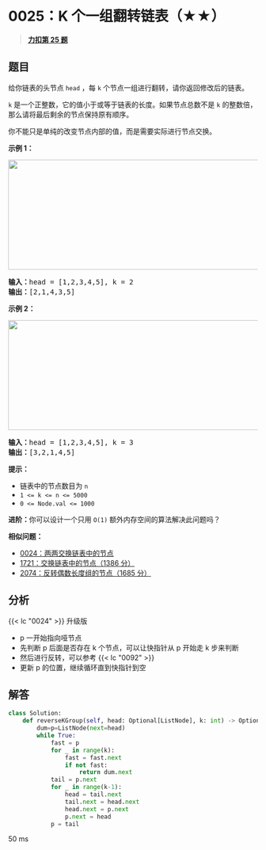 # 0025：K 个一组翻转链表（★★）


> <u>**[力扣第 25 题](https://leetcode.cn/problems/reverse-nodes-in-k-group/)**</u>

## 题目

<p>给你链表的头节点 <code>head</code> ，每 <code>k</code><em> </em>个节点一组进行翻转，请你返回修改后的链表。</p>

<p><code>k</code> 是一个正整数，它的值小于或等于链表的长度。如果节点总数不是 <code>k</code><em> </em>的整数倍，那么请将最后剩余的节点保持原有顺序。</p>

<p>你不能只是单纯的改变节点内部的值，而是需要实际进行节点交换。</p>



<p><strong>示例 1：</strong></p>
<img alt="" src="https://assets.leetcode.com/uploads/2020/10/03/reverse_ex1.jpg" style="width: 542px; height: 222px;" />
<pre>
<strong>输入：</strong>head = [1,2,3,4,5], k = 2
<strong>输出：</strong>[2,1,4,3,5]
</pre>

<p><strong>示例 2：</strong></p>

<p><img alt="" src="https://assets.leetcode.com/uploads/2020/10/03/reverse_ex2.jpg" style="width: 542px; height: 222px;" /></p>

<pre>
<strong>输入：</strong>head = [1,2,3,4,5], k = 3
<strong>输出：</strong>[3,2,1,4,5]
</pre>


<strong>提示：</strong>

<ul>
<li>链表中的节点数目为 <code>n</code></li>
<li><code>1 &lt;= k &lt;= n &lt;= 5000</code></li>
<li><code>0 &lt;= Node.val &lt;= 1000</code></li>
</ul>



<p><strong>进阶：</strong>你可以设计一个只用 <code>O(1)</code> 额外内存空间的算法解决此问题吗？</p>

<ul>
</ul>


**相似问题：**
- [0024：两两交换链表中的节点](/leetcode/0024)
- [1721：交换链表中的节点（1386 分）](/leetcode/1721)
- [2074：反转偶数长度组的节点（1685 分）](/leetcode/2074)


## 分析

{{< lc "0024" >}} 升级版
- p 一开始指向哑节点
- 先判断 p 后面是否存在 k 个节点，可以让快指针从 p 开始走 k 步来判断
- 然后进行反转，可以参考 {{< lc "0092" >}}
- 更新 p 的位置，继续循环直到快指针到空

## 解答


```python
class Solution:
    def reverseKGroup(self, head: Optional[ListNode], k: int) -> Optional[ListNode]:
        dum=p=ListNode(next=head)
        while True:
            fast = p
            for _ in range(k):
                fast = fast.next
                if not fast:
                    return dum.next
            tail = p.next
            for _ in range(k-1):
                head = tail.next
                tail.next = head.next
                head.next = p.next
                p.next = head
            p = tail
```
50 ms
